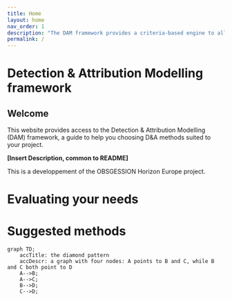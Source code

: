 ```yaml
---
title: Home
layout: home
nav_order: 1
description: "The DAM framework provides a criteria-based engine to allow users describing their case-study properties and identify a set of suited attribution methods."
permalink: /
---
```


# **Detection & Attribution Modelling framework**

## Welcome
This website provides access to the Detection & Attribution Modelling (DAM) framework, a guide to help you choosing D&A methods suited to your project.

**[Insert Description, common to README]**

This is a developpement of the OBSGESSION Horizon Europe project.




# Evaluating your needs


# Suggested methods


```mermaid
graph TD;
    accTitle: the diamond pattern
    accDescr: a graph with four nodes: A points to B and C, while B and C both point to D
    A-->B;
    A-->C;
    B-->D;
    C-->D;
```


[Just the Docs]: https://just-the-docs.github.io/just-the-docs/
[GitHub Pages]: https://docs.github.com/en/pages
[Jekyll]: https://jekyllrb.com
[Bundler]: https://bundler.io/
[Markdown]: https://daringfireball.net/projects/markdown/